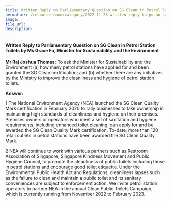 ```yaml
---  
title: Written Reply to Parliamentary Question on SG Clean in Petrol Station Toilets by Ms Grace Fu, Minister for Sustainability and the Environment
permalink: /resource-room/category/2022-11-28-written-reply-to-pq-on-sg-clean-petrol-station-toilets
image:  
file_url:  
description:  
---  
```

#### Written Reply to Parliamentary Question on SG Clean in Petrol Station Toilets by Ms Grace Fu, Minister for Sustainability and the Environment

**Mr Raj Joshua Thomas:** To ask the Minister for Sustainability and the Environment (a) how many petrol stations have applied for and been granted the SG Clean certification; and (b) whether there are any initiatives by the Ministry to improve the cleanliness and hygiene of petrol station toilets.

**Answer:**

1 The National Environment Agency (NEA) launched the SG Clean Quality Mark certification in February 2020 to rally businesses to take ownership in maintaining high standards of cleanliness and hygiene on their premises. Premises owners or operators who meet a set of sanitation and hygiene requirements, including enhanced toilet cleaning, can apply for and be awarded the SG Clean Quality Mark certification. To-date, more than 120 retail outlets in petrol stations have been awarded the SG Clean Quality Mark. 

2 NEA will continue to work with various partners such as Restroom Association of Singapore, Singapore Kindness Movement and Public Hygiene Council, to promote the cleanliness of public toilets including those in petrol stations and encourage good toilet etiquette. Under the Environmental Public Health Act and Regulations, cleanliness lapses such as the failure to clean and maintain a public toilet and its sanitary conveniences are subject to enforcement action. We invite petrol station operators to partner NEA in the annual Clean Public Toilets Campaign, which is currently running from November 2022 to February 2023.
